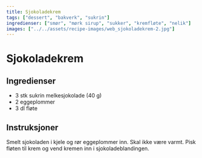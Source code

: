 ```yaml
---
title: Sjokoladekrem
tags: ["dessert", "bakverk", "sukrin"]
ingredienser: ["smør", "mørk sirup", "sukker", "kremfløte", "nelik"]
images: ["../../assets/recipe-images/web_sjokoladekrem-2.jpg"]
---
```


# Sjokoladekrem

## Ingredienser

- 3 stk sukrin melkesjokolade (40 g)
- 2 eggeplommer
- 3 dl fløte

## Instruksjoner

Smelt sjokoladen i kjele og rør eggeplommer inn. Skal ikke være varmt. Pisk fløten til krem og vend kremen inn i sjokoladeblandingen.
